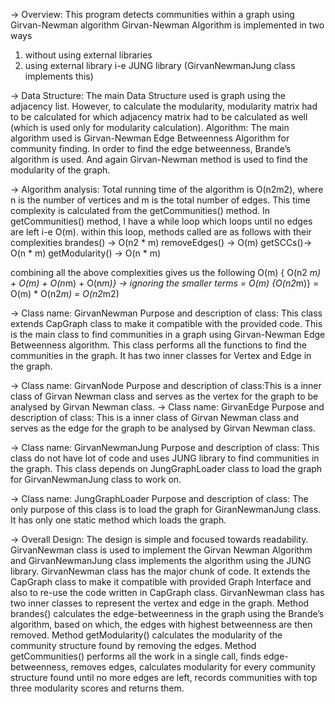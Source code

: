 
-> Overview: This program detects communities within a graph using Girvan-Newman algorithm
Girvan-Newman Algorithm is implemented in two ways
1. without using external libraries
2. using external library i-e JUNG library (GirvanNewmanJung class implements this)

-> Data Structure: The main Data Structure used is graph using the adjacency list. However, to calculate the modularity, modularity matrix had to be calculated for which adjacency matrix had to be calculated as well (which is used only for modularity calculation).
Algorithm: The main algorithm used is Girvan-Newman Edge Betweenness Algorithm for community finding. In order to find the edge betweenness, Brande’s algorithm is used. And again Girvan-Newman method is used to find the modularity of the graph.

-> Algorithm analysis: 
Total running time of the algorithm is O(n2m2), where n is the number of vertices and m is the total number of edges. 
This time complexity is calculated from the getCommunities() method.
In getCommunities() method, I have a while loop which loops until no edges are left i-e O(m). within this loop, methods called are as follows with their complexities
brandes() -> 			O(n2 * m)
removeEdges() -> 		O(m)
getSCCs()->			O(n * m)
getModularity() -> 		O(n * m)

combining all the above complexities gives us the following
O(m) { O(n2 *m) + O(m) + O(n*m) + O(n*m)} -> ignoring the smaller terms
= O(m) {O(n2*m)}
= O(m) * O(n2*m)
= O(n2*m2)


-> Class name: GirvanNewman
Purpose and description of class: This class extends CapGraph class to make it compatible with the provided code. This is the main class to find communities in a graph using Girvan-Newman Edge Betweenness algorithm. This class performs all the functions to find the communities in the graph. It has two inner classes for Vertex and Edge in the graph.

-> Class name: GirvanNode
Purpose and description of class:This is a inner class of Girvan Newman class and serves as the vertex for the graph to be analysed by Girvan Newman class.
-> Class name: GirvanEdge
Purpose and description of class: This is a inner class of Girvan Newman class and serves as the edge for the graph to be analysed by Girvan Newman class.

-> Class name: GirvanNewmanJung
Purpose and description of class: This class do not have lot of code and uses JUNG library to find communities in the graph. This class depends on JungGraphLoader class to load the graph for GirvanNewmanJung class to work on.

-> Class name: JungGraphLoader
Purpose and description of class: The only purpose of this class is to load the graph for GiranNewmanJung class. It has only one static method which loads the graph.
 
-> Overall Design: The design is simple and focused towards readability. GirvanNewman class is used to implement the Girvan Newman Algorithm and GirvanNewmanJung class implements the algorithm using the JUNG library.
GirvanNewman class has the major chunk of code. It extends the CapGraph class to make it compatible with provided Graph Interface and also to re-use the code written in CapGraph class.
GirvanNewman class has two inner classes to represent the vertex and edge in the graph. Method brandes() calculates the edge-betweenness in the graph using the Brande’s algorithm, based on which, the edges with highest betweenness are then removed. Method getModularity() calculates the modularity of the community structure found by removing the edges. Method getCommunities() performs all the work in a single call, finds edge-betweenness, removes edges, calculates modularity for every community structure found until no more edges are left, records communities with top three modularity scores and returns them.
